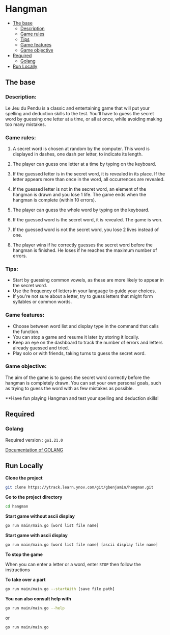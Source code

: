 # Hangman

* [The base](#the-base)
    * [Description](#description)
    * [Game rules](#game-rules)
    * [Tips](#tips)
    * [Game features](#game-features)
    * [Game objective](#game-objective)
* [Required](#required)
    * [Golang](#golang)
* [Run Locally](#run-locally)

## The base

### Description:
Le Jeu du Pendu is a classic and entertaining game that will put your spelling and deduction skills to the test. You'll have to guess the secret word by guessing one letter at a time, or all at once, while avoiding making too many mistakes.

### Game rules:
1. A secret word is chosen at random by the computer. This word is displayed in dashes, one dash per letter, to indicate its length.

2. The player can guess one letter at a time by typing on the keyboard.

3. If the guessed letter is in the secret word, it is revealed in its place. If the letter appears more than once in the word, all occurrences are revealed.

4. If the guessed letter is not in the secret word, an element of the hangman is drawn and you lose 1 life. The game ends when the hangman is complete (within 10 errors).

5. The player can guess the whole word by typing on the keyboard.

6. If the guessed word is the secret word, it is revealed. The game is won.

7. If the guessed word is not the secret word, you lose 2 lives instead of one.

8. The player wins if he correctly guesses the secret word before the hangman is finished. He loses if he reaches the maximum number of errors.

### Tips:
- Start by guessing common vowels, as these are more likely to appear in the secret word.
- Use the frequency of letters in your language to guide your choices.
- If you're not sure about a letter, try to guess letters that might form syllables or common words.

### Game features:
- Choose between word list and display type in the command that calls the function.
- You can stop a game and resume it later by storing it locally.
- Keep an eye on the dashboard to track the number of errors and letters already guessed and tried.
- Play solo or with friends, taking turns to guess the secret word.

### Game objective:
The aim of the game is to guess the secret word correctly before the hangman is completely drawn. You can set your own personal goals, such as trying to guess the word with as few mistakes as possible.

**Have fun playing Hangman and test your spelling and deduction skills!


## Required

### Golang

Required version : `go1.21.0`

[Documentation of GOLANG](https://go.dev/doc/)

## Run Locally

**Clone the project**

```bash
git clone https://ytrack.learn.ynov.com/git/gbenjamin/hangman.git
```

**Go to the project directory**

```bash
cd hangman
```

**Start game without ascii display**

```bash
go run main/main.go [word list file name] 
```

**Start game with ascii display**

```bash
go run main/main.go [word list file name] [ascii display file name]
```

**To stop the game** 

When you can enter a letter or a word, 
enter ``` STOP ```
then follow the instructions

**To take over a part**

```bash
go run main/main.go --startWith [save file path]
```

**You can also consult help with**
```bash
go run main/main.go --help
```
or 
```bash
go run main/main.go
```